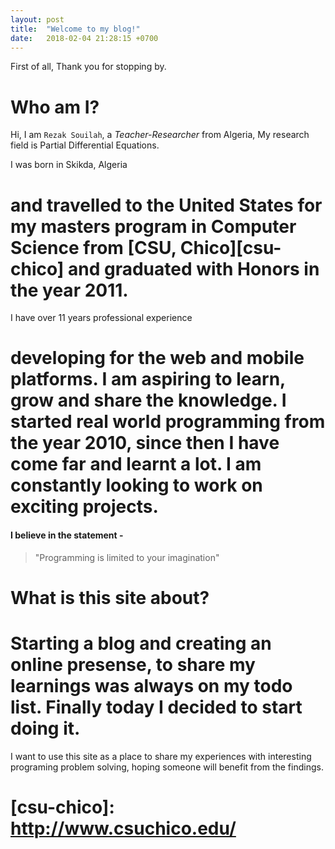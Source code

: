 ```yaml
---
layout: post
title:  "Welcome to my blog!"
date:   2018-02-04 21:28:15 +0700
---
```

First of all, Thank you for stopping by.

# Who am I?
Hi, I am `Rezak Souilah`, a *Teacher-Researcher* from Algeria, My research field is Partial Differential Equations. 

I was born in Skikda, Algeria 
# and travelled to the United States for my masters program in Computer Science from [CSU, Chico][csu-chico] and graduated with Honors in the year 2011.

I have over 11 years professional experience 
# developing for the web and mobile platforms. I am aspiring to learn, grow and share the knowledge. I started real world programming from the year 2010, since then I have come far and learnt a lot. I am constantly looking to work on exciting projects.

#### I believe in the statement -
> "Programming is limited to your imagination"


# What is this site about?
# Starting a blog and creating an online presense, to share my learnings was always on my todo list. Finally today I decided to start doing it.
I want to use this site as a place to share my experiences with interesting programing problem solving, hoping someone will benefit from the findings.

# [csu-chico]:  http://www.csuchico.edu/
